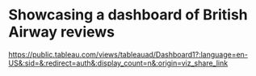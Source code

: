 # Showcasing a dashboard of British Airway reviews 
https://public.tableau.com/views/tableauad/Dashboard1?:language=en-US&:sid=&:redirect=auth&:display_count=n&:origin=viz_share_link 
